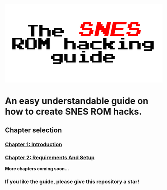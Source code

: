 ![The SNES ROM hacking guide](https://raw.githubusercontent.com/Techcrafter/SNES-ROM-Hacking/main/docs/images/banner.png)

# An easy understandable guide on how to create SNES ROM hacks.

## Chapter selection

### [Chapter 1: Introduction](https://github.com/Techcrafter/SNES-ROM-Hacking/blob/main/docs/chapter1.md)

### [Chapter 2: Requirements And Setup](https://github.com/Techcrafter/SNES-ROM-Hacking/blob/main/docs/chapter2.md)

**More chapters coming soon...**

### If you like the guide, please give this repository a star!